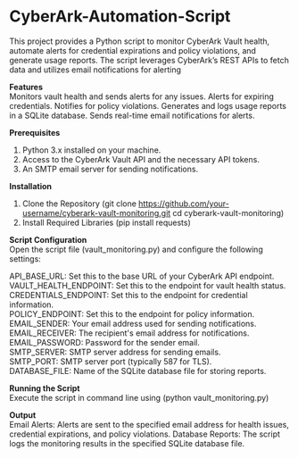# CyberArk-Automation-Script

This project provides a Python script to monitor CyberArk Vault health, automate alerts for credential expirations and policy violations, and generate usage reports. The script leverages CyberArk’s REST APIs to fetch data and utilizes email notifications for alerting

**Features**<br>
Monitors vault health and sends alerts for any issues.
Alerts for expiring credentials.
Notifies for policy violations.
Generates and logs usage reports in a SQLite database.
Sends real-time email notifications for alerts.

**Prerequisites**
1. Python 3.x installed on your machine.
2. Access to the CyberArk Vault API and the necessary API tokens.
3. An SMTP email server for sending notifications.

**Installation**
1. Clone the Repository (git clone https://github.com/your-username/cyberark-vault-monitoring.git
cd cyberark-vault-monitoring)
2. Install Required Libraries (pip install requests)


**Script Configuration**<br>
Open the script file (vault_monitoring.py) and configure the following settings:

API_BASE_URL: Set this to the base URL of your CyberArk API endpoint.<br>
VAULT_HEALTH_ENDPOINT: Set this to the endpoint for vault health status.<br>
CREDENTIALS_ENDPOINT: Set this to the endpoint for credential information.<br>
POLICY_ENDPOINT: Set this to the endpoint for policy information.<br>
EMAIL_SENDER: Your email address used for sending notifications.<br>
EMAIL_RECEIVER: The recipient's email address for notifications.<br>
EMAIL_PASSWORD: Password for the sender email.<br>
SMTP_SERVER: SMTP server address for sending emails.<br>
SMTP_PORT: SMTP server port (typically 587 for TLS).<br>
DATABASE_FILE: Name of the SQLite database file for storing reports.<br>

**Running the Script**<br>
Execute the script in command line using (python vault_monitoring.py)

**Output**<br>
Email Alerts: Alerts are sent to the specified email address for health issues, credential expirations, and policy violations.
Database Reports: The script logs the monitoring results in the specified SQLite database file.
